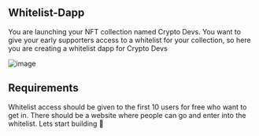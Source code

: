 ## Whitelist-Dapp

You are launching your NFT collection named Crypto Devs. You want to give your early supporters access to a whitelist for your collection, so here you are creating a whitelist dapp for Crypto Devs

![image](https://i.imgur.com/zgY0TGo.png)

## Requirements

Whitelist access should be given to the first 10 users for free who want to get in.
There should be a website where people can go and enter into the whitelist.
Lets start building 🚀
